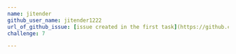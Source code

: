 ```yaml
---
name: jitender
github_user_name: jitender1222
url_of_github_issue: [issue created in the first task](https://github.com/scaleracademy/scaler-open-source-september-challenge/issues/239)
challenge: 7

---
```

